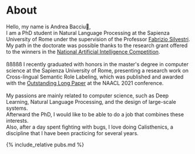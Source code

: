 # About

Hello, my name is Andrea Bacciu👋, <br>
I am a PhD student in Natural Language Processing at the Sapienza University of Rome under the supervision of the Professor [Fabrizio Silvestri](https://sites.google.com/diag.uniroma1.it/fabriziosilvestri).<br>
My path in the doctorate was possible thanks to the research grant offered to the winners in the [National Artificial Intelligence Competition](https://www.phd-ai.it/).<br><br>ßßßßß
I recently graduated with honors in the master's degree in computer science at the Sapienza University of Rome, presenting a research work on Cross-lingual Semantic Role Labeling, which was published and awarded with the [Outstanding Long Paper](https://2021.naacl.org/blog/best-paper-awards/) at the NAACL 2021 conference.<br><br>
My passions are mainly related to computer science, such as Deep Learning, Natural Language Processing, and the design of large-scale systems.<br>
Afterward the PhD, I would like to be able to do a job that combines these interests.<br>
Also, after a day spent fighting with bugs, I love doing Calisthenics, a discipline that I have been practicing for several years.<br>

{% include_relative pubs.md %}
